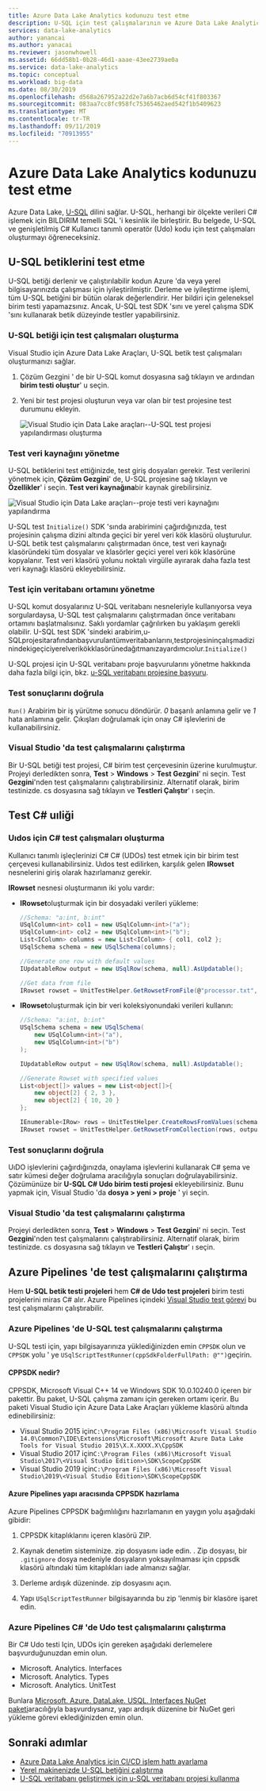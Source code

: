 ```yaml
---
title: Azure Data Lake Analytics kodunuzu test etme
description: U-SQL için test çalışmalarının ve Azure Data Lake Analytics için genişletilmiş C# kodun nasıl ekleneceğini öğrenin.
services: data-lake-analytics
author: yanancai
ms.author: yanacai
ms.reviewer: jasonwhowell
ms.assetid: 66dd58b1-0b28-46d1-aaae-43ee2739ae0a
ms.service: data-lake-analytics
ms.topic: conceptual
ms.workload: big-data
ms.date: 08/30/2019
ms.openlocfilehash: d568a267952a22d2e7a6b7acb6d54cf41f803367
ms.sourcegitcommit: 083aa7cc8fc958fc75365462aed542f1b5409623
ms.translationtype: MT
ms.contentlocale: tr-TR
ms.lasthandoff: 09/11/2019
ms.locfileid: "70913955"
---
```

# <a name="test-your-azure-data-lake-analytics-code"></a>Azure Data Lake Analytics kodunuzu test etme

Azure Data Lake, [U-SQL](data-lake-analytics-u-sql-get-started.md) dilini sağlar. U-SQL, herhangi bir ölçekte verileri C# işlemek için BILDIRIM temelli SQL 'i kesinlik ile birleştirir. Bu belgede, U-SQL ve genişletilmiş C# Kullanıcı tanımlı operatör (Udo) kodu için test çalışmaları oluşturmayı öğreneceksiniz.

## <a name="test-u-sql-scripts"></a>U-SQL betiklerini test etme

U-SQL betiği derlenir ve çalıştırılabilir kodun Azure 'da veya yerel bilgisayarınızda çalışması için iyileştirilmiştir. Derleme ve iyileştirme işlemi, tüm U-SQL betiğini bir bütün olarak değerlendirir. Her bildiri için geleneksel birim testi yapamazsınız. Ancak, U-SQL test SDK 'sını ve yerel çalışma SDK 'sını kullanarak betik düzeyinde testler yapabilirsiniz.

### <a name="create-test-cases-for-u-sql-script"></a>U-SQL betiği için test çalışmaları oluşturma

Visual Studio için Azure Data Lake Araçları, U-SQL betik test çalışmaları oluşturmanızı sağlar.

1. Çözüm Gezgini ' de bir U-SQL komut dosyasına sağ tıklayın ve ardından **birim testi oluştur**' u seçin.

1. Yeni bir test projesi oluşturun veya var olan bir test projesine test durumunu ekleyin.

   ![Visual Studio için Data Lake araçları--U-SQL test projesi yapılandırması oluşturma](./media/data-lake-analytics-cicd-test/data-lake-tools-create-usql-test-project-configure.png)

### <a name="manage-the-test-data-source"></a>Test veri kaynağını yönetme

U-SQL betiklerini test ettiğinizde, test giriş dosyaları gerekir. Test verilerini yönetmek için, **Çözüm Gezgini**' de, U-SQL projesine sağ tıklayın ve **Özellikler**' i seçin. **Test veri kaynağına**bir kaynak girebilirsiniz.

![Visual Studio için Data Lake araçları--proje testi veri kaynağını yapılandırma](./media/data-lake-analytics-cicd-test/data-lake-tools-configure-project-test-data-source.png)

U-SQL test `Initialize()` SDK 'sında arabirimini çağırdığınızda, test projesinin çalışma dizini altında geçici bir yerel veri kök klasörü oluşturulur. U-SQL betik test çalışmalarını çalıştırmadan önce, test veri kaynağı klasöründeki tüm dosyalar ve klasörler geçici yerel veri kök klasörüne kopyalanır. Test veri klasörü yolunu noktalı virgülle ayırarak daha fazla test veri kaynağı klasörü ekleyebilirsiniz.

### <a name="manage-the-database-environment-for-testing"></a>Test için veritabanı ortamını yönetme

U-SQL komut dosyalarınız U-SQL veritabanı nesneleriyle kullanıyorsa veya sorgulardaysa, U-SQL test çalışmalarını çalıştırmadan önce veritabanı ortamını başlatmalısınız. Saklı yordamlar çağrılırken bu yaklaşım gerekli olabilir. U-SQL test SDK 'sindeki arabirim,u-SQLprojesitarafındanbaşvurulantümveritabanlarını,testprojesininçalışmadizinindekigeçiciyerelverikökklasörünedağıtmanızayardımcıolur.`Initialize()`

U-SQL projesi için U-SQL veritabanı proje başvurularını yönetme hakkında daha fazla bilgi için, bkz. [u-SQL veritabanı projesine başvuru](data-lake-analytics-data-lake-tools-develop-usql-database.md#reference-a-u-sql-database-project).

### <a name="verify-test-results"></a>Test sonuçlarını doğrula

`Run()` Arabirim bir iş yürütme sonucu döndürür. *0* başarılı anlamına gelir ve *1* hata anlamına gelir. Çıkışları doğrulamak için onay C# işlevlerini de kullanabilirsiniz.

### <a name="run-test-cases-in-visual-studio"></a>Visual Studio 'da test çalışmalarını çalıştırma

Bir U-SQL betiği test projesi, C# birim test çerçevesinin üzerine kurulmuştur. Projeyi derledikten sonra, **Test** > **Windows** > **Test Gezgini**' ni seçin. Test **Gezgini**'nden test çalışmalarını çalıştırabilirsiniz. Alternatif olarak, birim testinizde. cs dosyasına sağ tıklayın ve **Testleri Çalıştır**' ı seçin.

## <a name="test-c-udos"></a>Test C# uıliği

### <a name="create-test-cases-for-c-udos"></a>Uıdos için C# test çalışmaları oluşturma

Kullanıcı tanımlı işleçlerinizi C# C# (UDOs) test etmek için bir birim test çerçevesi kullanabilirsiniz. Uıdos test edilirken, karşılık gelen **IRowset** nesnelerini giriş olarak hazırlamanız gerekir.

**IRowset** nesnesi oluşturmanın iki yolu vardır:

- **IRowset**oluşturmak için bir dosyadaki verileri yükleme:

    ```csharp
    //Schema: "a:int, b:int"
    USqlColumn<int> col1 = new USqlColumn<int>("a");
    USqlColumn<int> col2 = new USqlColumn<int>("b");
    List<IColumn> columns = new List<IColumn> { col1, col2 };
    USqlSchema schema = new USqlSchema(columns);

    //Generate one row with default values
    IUpdatableRow output = new USqlRow(schema, null).AsUpdatable();

    //Get data from file
    IRowset rowset = UnitTestHelper.GetRowsetFromFile(@"processor.txt", schema, output.AsReadOnly(), discardAdditionalColumns: true, rowDelimiter: null, columnSeparator: '\t');
    ```

- **IRowset**oluşturmak için bir veri koleksiyonundaki verileri kullanın:

    ```csharp
    //Schema: "a:int, b:int"
    USqlSchema schema = new USqlSchema(
        new USqlColumn<int>("a"),
        new USqlColumn<int>("b")
    );

    IUpdatableRow output = new USqlRow(schema, null).AsUpdatable();

    //Generate Rowset with specified values
    List<object[]> values = new List<object[]>{
        new object[2] { 2, 3 },
        new object[2] { 10, 20 }
    };

    IEnumerable<IRow> rows = UnitTestHelper.CreateRowsFromValues(schema, values);
    IRowset rowset = UnitTestHelper.GetRowsetFromCollection(rows, output.AsReadOnly());
    ```

### <a name="verify-test-results"></a>Test sonuçlarını doğrula

UıDO işlevlerini çağırdığınızda, onaylama işlevlerini kullanarak C# şema ve satır kümesi değer doğrulama aracılığıyla sonuçları doğrulayabilirsiniz. Çözümünüze bir **U-SQL C# Udo birim testi projesi** ekleyebilirsiniz. Bunu yapmak için, Visual Studio 'da **dosya > yeni > proje** ' yi seçin.

### <a name="run-test-cases-in-visual-studio"></a>Visual Studio 'da test çalışmalarını çalıştırma

Projeyi derledikten sonra, **Test** > **Windows** > **Test Gezgini**' ni seçin. Test **Gezgini**'nden test çalışmalarını çalıştırabilirsiniz. Alternatif olarak, birim testinizde. cs dosyasına sağ tıklayın ve **Testleri Çalıştır**' ı seçin.

## Azure Pipelines 'de test çalışmalarını çalıştırma<a name="run-test-cases-in-azure-devops"></a>

Hem **U-SQL betik testi projeleri** hem  **C# de Udo test projeleri** birim testi projelerini miras C# alır. Azure Pipelines içindeki [Visual Studio test görevi](https://docs.microsoft.com/azure/devops/pipelines/test/getting-started-with-continuous-testing?view=vsts) bu test çalışmalarını çalıştırabilir.

### <a name="run-u-sql-test-cases-in-azure-pipelines"></a>Azure Pipelines 'de U-SQL test çalışmalarını çalıştırma

U-SQL testi için, yapı bilgisayarınıza yüklediğinizden emin `CPPSDK` olun ve `CPPSDK` yolu ' ye `USqlScriptTestRunner(cppSdkFolderFullPath: @"")`geçirin.

#### <a name="what-is-cppsdk"></a>CPPSDK nedir?

CPPSDK, Microsoft Visual C++ 14 ve Windows SDK 10.0.10240.0 içeren bir pakettir. Bu paket, U-SQL çalışma zamanı için gereken ortamı içerir. Bu paketi Visual Studio için Azure Data Lake Araçları yükleme klasörü altında edinebilirsiniz:

- Visual Studio 2015 için`C:\Program Files (x86)\Microsoft Visual Studio 14.0\Common7\IDE\Extensions\Microsoft\Microsoft Azure Data Lake Tools for Visual Studio 2015\X.X.XXXX.X\CppSDK`
- Visual Studio 2017 için`C:\Program Files (x86)\Microsoft Visual Studio\2017\<Visual Studio Edition>\SDK\ScopeCppSDK`
- Visual Studio 2019 için`C:\Program Files (x86)\Microsoft Visual Studio\2019\<Visual Studio Edition>\SDK\ScopeCppSDK`

#### <a name="prepare-cppsdk-in-the-azure-pipelines-build-agent"></a>Azure Pipelines yapı aracısında CPPSDK hazırlama

Azure Pipelines CPPSDK bağımlılığını hazırlamanın en yaygın yolu aşağıdaki gibidir:

1. CPPSDK kitaplıklarını içeren klasörü ZIP.

1. Kaynak denetim sisteminize. zip dosyasını iade edin. . Zip dosyası, bir `.gitignore` dosya nedeniyle dosyaların yoksayılmaması için cppsdk klasörü altındaki tüm kitaplıkları iade almanızı sağlar.

1. Derleme ardışık düzeninde. zip dosyasını açın.

1. Yapı `USqlScriptTestRunner` bilgisayarında bu zip 'lenmiş bir klasöre işaret edin.

### <a name="run-c-udo-test-cases-in-azure-pipelines"></a>Azure Pipelines C# 'de Udo test çalışmalarını çalıştırma

Bir C# Udo testi Için, UDOs için gereken aşağıdaki derlemelere başvurduğunuzdan emin olun.

- Microsoft. Analytics. Interfaces
- Microsoft. Analytics. Types
- Microsoft. Analytics. UnitTest

Bunlara [Microsoft. Azure. DataLake. USQL. Interfaces NuGet paketi](https://www.nuget.org/packages/Microsoft.Azure.DataLake.USQL.Interfaces/)aracılığıyla başvurdıysanız, yapı ardışık düzenine bir NuGet geri yükleme görevi eklediğinizden emin olun.

## <a name="next-steps"></a>Sonraki adımlar

- [Azure Data Lake Analytics için CI/CD işlem hattı ayarlama](data-lake-analytics-cicd-overview.md)
- [Yerel makinenizde U-SQL betiğini çalıştırma](data-lake-analytics-data-lake-tools-local-run.md)
- [U-SQL veritabanı geliştirmek için u-SQL veritabanı projesi kullanma](data-lake-analytics-data-lake-tools-develop-usql-database.md)
